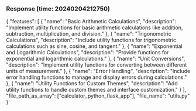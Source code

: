 ### Response (time: 20240204212750)

{
    "features": [
        {
            "name": "Basic Arithmetic Calculations",
            "description": "Implement utility functions for basic arithmetic calculations like addition, subtraction, multiplication, and division."
        },
        {
            "name": "Trigonometric Calculations",
            "description": "Include utility functions for trigonometric calculations such as sine, cosine, and tangent."
        },
        {
            "name": "Exponential and Logarithmic Calculations",
            "description": "Provide functions for exponential and logarithmic calculations."
        },
        {
            "name": "Unit Conversions",
            "description": "Implement utility functions for converting between different units of measurement."
        },
        {
            "name": "Error Handling",
            "description": "Include error handling functions to manage and display errors during calculations."
        },
        {
            "name": "Utility Functions for Custom Themes",
            "description": "Add utility functions to handle custom themes and interface customization."
        }
    ],
    "file_path_as_array": ["calculator_python_flask_app"],
    "file_name": "utils.py"
}